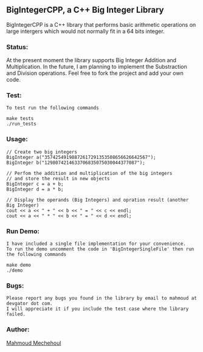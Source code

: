BigIntegerCPP, a C++ Big Integer Library
----------------------------------------

BigIntegerCPP is a C++ library that performs basic arithmetic operations on large intergers which would not normally fit in a 64 bits integer.

### Status:

At the present moment the library supports Big Integer Addition and Multiplication.
In the future, I am planning to implement the Substraction and Division operations.
Feel free to fork the project and add your own code. 

### Test:

	To test run the following commands

	make tests
	./run_tests
	
### Usage:

	// Create two big integers
	BigInteger a("35742549198872617291353508656626642567");
	BigInteger b("1298074214633706835075030044377087");
	
	// Perfom the addition and multiplication of the big integers
	// and store the result in new objects
	BigInteger c = a + b;
	BigInteger d = a * b;

	// Display the operands (Big Integers) and opration result (another Big Integer)
	cout << a << " + " << b << " = " << c << endl;
	cout << a << " * " << b << " = " << d << endl;
	
### Run Demo:

	I have included a single file implementation for your convenience.
	To run the demo uncomment the code in 'BigIntegerSingleFile' then run the following commands
	
	make demo
	./demo
	
### Bugs:

	Please report any bugs you found in the library by email to mahmoud at devgator dot com.
	I will appreciate it if you include the test case where the library failed.
	
### Author:

[Mahmoud Mechehoul](http://mahmoud.devgator.com)